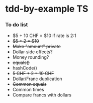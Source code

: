 # tdd-by-example TS

### To do list

- $5 + 10 CHF = $10 if rate is 2:1
- ~~$5 * 2 = $10~~
- ~~Make "amount" private~~
- ~~Dollar side effects?~~
- Money rounding?
- ~~equals()~~
- hashCode()
- ~~5 CHF * 2 = 10 CHF~~
- Dollar/Franc duplication
- ~~Common equals~~
- Common times
- Compare francs with dollars